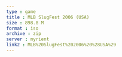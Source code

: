 ```yaml
---
type : game
title : MLB SlugFest 2006 (USA)
size : 898.8 M
format : iso
archive : zip
server : myrient
link2 : MLB%20SlugFest%202006%20%28USA%29
---
```

